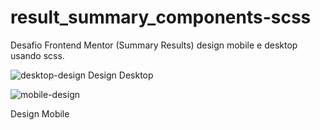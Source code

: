 # result_summary_components-scss
Desafio Frontend Mentor (Summary Results) design mobile e desktop usando scss.


![desktop-design](https://github.com/kevin-andrade/result_summary_components-scss/assets/121810525/b5ef8722-322d-405a-9681-6398bd13f7e0)
Design Desktop

![mobile-design](https://github.com/kevin-andrade/result_summary_components-scss/assets/121810525/a552654f-bbee-464a-99a1-03a56df65270)
 
 Design Mobile
